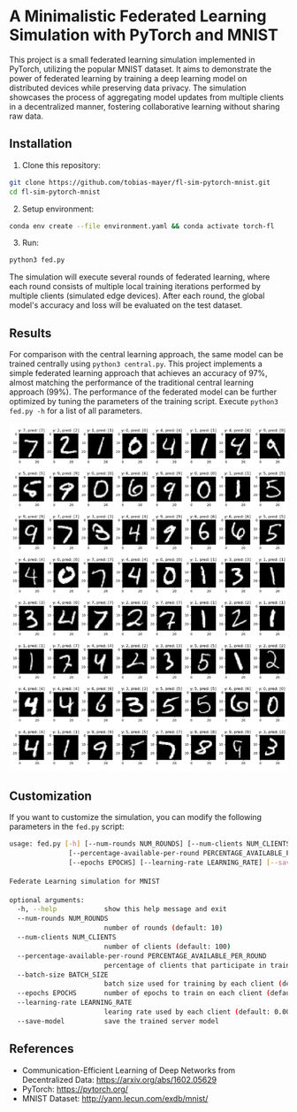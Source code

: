 # A Minimalistic Federated Learning Simulation with PyTorch and MNIST

This project is a small federated learning simulation implemented in PyTorch, utilizing the popular MNIST dataset. It aims to demonstrate the power of federated learning by training a deep learning model on distributed devices while preserving data privacy. The simulation showcases the process of aggregating model updates from multiple clients in a decentralized manner, fostering collaborative learning without sharing raw data.


## Installation
1. Clone this repository:
```sh
git clone https://github.com/tobias-mayer/fl-sim-pytorch-mnist.git
cd fl-sim-pytorch-mnist
```
2. Setup environment:
```sh
conda env create --file environment.yaml && conda activate torch-fl
```
3. Run:
```sh
python3 fed.py
```

The simulation will execute several rounds of federated learning, where each round consists of multiple local training iterations performed by multiple clients (simulated edge devices). After each round, the global model's accuracy and loss will be evaluated on the test dataset.

## Results
For comparison with the central learning approach, the same model can be trained centrally using `python3 central.py`.
This project implements a simple federated learning approach that achieves an accuracy of 97%, almost matching the performance of the traditional central learning approach (99%). The performance of the federated model can be further optimized by tuning the parameters of the training script. Execute `python3 fed.py -h` for a list of all parameters.

![Results Federated Learning](images/results_fed.png "Some images and their output produced by the FL model")

## Customization
If you want to customize the simulation, you can modify the following parameters in the `fed.py` script:

```sh
usage: fed.py [-h] [--num-rounds NUM_ROUNDS] [--num-clients NUM_CLIENTS]
               [--percentage-available-per-round PERCENTAGE_AVAILABLE_PER_ROUND] [--batch-size BATCH_SIZE]
               [--epochs EPOCHS] [--learning-rate LEARNING_RATE] [--save-model]

Federate Learning simulation for MNIST

optional arguments:
  -h, --help            show this help message and exit
  --num-rounds NUM_ROUNDS
                        number of rounds (default: 10)
  --num-clients NUM_CLIENTS
                        number of clients (default: 100)
  --percentage-available-per-round PERCENTAGE_AVAILABLE_PER_ROUND
                        percentage of clients that participate in training each round (default: 0.1)
  --batch-size BATCH_SIZE
                        batch size used for training by each client (default: 16)
  --epochs EPOCHS       number of epochs to train on each client (default: 10)
  --learning-rate LEARNING_RATE
                        learing rate used by each client (default: 0.0001)
  --save-model          save the trained server model
```


## References
- Communication-Efficient Learning of Deep Networks from Decentralized Data: https://arxiv.org/abs/1602.05629
- PyTorch: https://pytorch.org/
- MNIST Dataset: http://yann.lecun.com/exdb/mnist/
